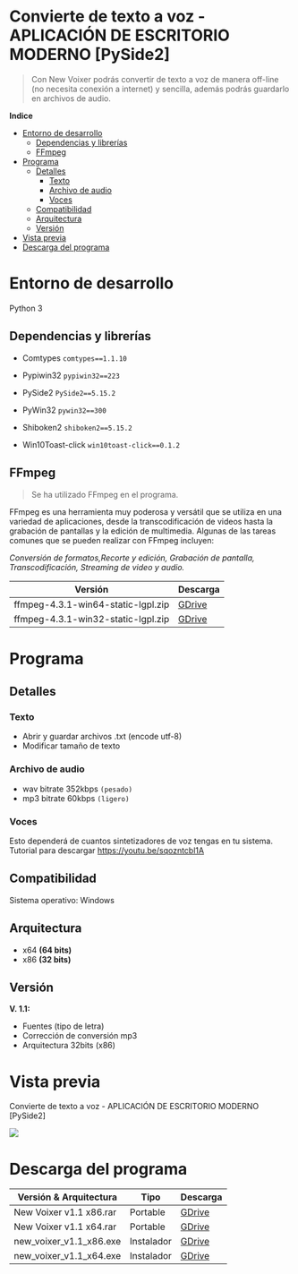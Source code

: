 # Convierte de texto a voz - APLICACIÓN DE ESCRITORIO MODERNO [PySide2]

>Con New Voixer podrás convertir de texto a voz de manera off-line (no necesita conexión a internet) y sencilla, además podrás guardarlo en archivos de audio.

**Indice**
* [Entorno de desarrollo](#entorno-de-desarrollo)
    - [Dependencias y librerías](#dependencias-y-librerías)
    - [FFmpeg](#ffmpeg)
* [Programa](#programa)
    - [Detalles](#detalles)
        * [Texto](#texto)
        * [Archivo de audio](#archivo-de-audio)
        * [Voces](#voces)
    - [Compatibilidad](#compatibilidad)
    - [Arquitectura](#arquitectura)
    - [Versión](#versión)
* [Vista previa](#vista-previa)
* [Descarga del programa](#descarga-del-programa)


# Entorno de desarrollo

Python 3

## Dependencias y librerías

- Comtypes `comtypes==1.1.10`

- Pypiwin32 `pypiwin32==223`

- PySide2  `PySide2==5.15.2`

- PyWin32 `pywin32==300`

- Shiboken2 `shiboken2==5.15.2`

- Win10Toast-click `win10toast-click==0.1.2`

## FFmpeg

> Se ha utilizado FFmpeg en el programa.

FFmpeg es una herramienta muy poderosa y versátil que se utiliza en una variedad de aplicaciones, desde la transcodificación de videos hasta la grabación de pantallas y la edición de multimedia. Algunas de las tareas comunes que se pueden realizar con FFmpeg incluyen: 

*Conversión de formatos,Recorte y edición, Grabación de pantalla, Transcodificación, Streaming de video y audio.*


| Versión  | Descarga  |
| ------------ | ------------ |
| ffmpeg-4.3.1-win64-static-lgpl.zip  | [GDrive](https://drive.google.com/file/d/1Qy7O_1u_K18aCgkJ2fXfP8tPGogiYL9-/view?usp=drive_link "")  |
| ffmpeg-4.3.1-win32-static-lgpl.zip  | [GDrive](https://drive.google.com/file/d/1tWeMD5Ey8CjtGeZwdLGbjJrmP-qy8mTE/view?usp=drive_link "")  |


# Programa

## Detalles

### Texto

- Abrir y guardar archivos .txt (encode utf-8)
- Modificar tamaño de texto

### Archivo de audio

- wav bitrate 352kbps `(pesado)` 
- mp3 bitrate 60kbps `(ligero)` 

### Voces

Esto dependerá de cuantos sintetizadores de voz tengas en tu sistema.
Tutorial para descargar https://youtu.be/sqozntcbl1A


## Compatibilidad

Sistema operativo: Windows

## Arquitectura
- x64 **(64 bits)**
- x86 **(32 bits)**

## Versión

**V. 1.1:**

- Fuentes (tipo de letra)
- Corrección de conversión mp3
- Arquitectura 32bits (x86)


# Vista previa

Convierte de texto a voz - APLICACIÓN DE ESCRITORIO MODERNO [PySide2]

[![](https://blogger.googleusercontent.com/img/b/R29vZ2xl/AVvXsEjIgJQtk5MVaAGYKPnIbzaen48xv3eeSOzkoXYihQkF-37TBgVs_uxC6cucmuMs0qZTm5_e01Zl1qhudIsMMUmWk7I6JKcQ98LNJo0rckKLhypuJjGI9lKsWzFBckf9VJctLQsjxOi_31CPgBv3f9yJZY50ogtjM2bPOMwiN3pWDKIGTEUQn_KhvIFyRk8/s1600/maxresdefault.jpg)](https://youtu.be/mPjs5IZ1kho?si=kJmDz74R5gzLaRVf)


# Descarga del programa

| Versión & Arquitectura  | Tipo  | Descarga |
| ------------ | ------------ |  ------------ | 
| New Voixer v1.1 x86.rar  | Portable  | [GDrive](https://drive.google.com/file/d/1TJe4QnNqMdQLDLGBXbX9fvPMsywdd7I_/view?usp=drive_link "") |
| New Voixer v1.1 x64.rar  |  Portable | [GDrive](https://drive.google.com/file/d/1zlrtFFeCfqmnbIwEb4ybJvkEG3hdCyLN/view?usp=drive_link "") |
| new_voixer_v1.1_x86.exe | Instalador | [GDrive](https://drive.google.com/file/d/1Qw8LQcN26eH8XK2VjrWa0ceuplZB9YLL/view?usp=drive_link "") |
| new_voixer_v1.1_x64.exe |  Instalador | [GDrive](https://drive.google.com/file/d/17Jc99NgirEPiw20D4rRifO15ImFhLMyA/view?usp=drive_link "") |

